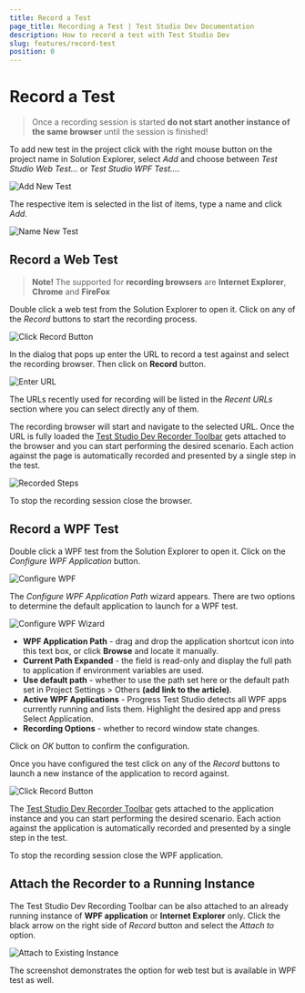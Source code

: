 ```yaml
---
title: Record a Test 
page_title: Recording a Test | Test Studio Dev Documentation
description: How to record a test with Test Studio Dev
slug: features/record-test
position: 0
---
```

# Record a Test

> Once a recording session is started __do not start another instance of the same browser__ until the session is finished!

To add new test in the project click with the right mouse button on the project name in Solution Explorer, select _Add_ and choose between _Test Studio Web Test..._ or _Test Studio WPF Test..._.

![Add New Test](images/quickstart/add-new-test.png)

The respective item is selected in the list of items, type a name and click _Add_.

![Name New Test](images/quickstart/add-new-test-wizard.png)

## Record a Web Test

>__Note!__ The supported for __recording browsers__ are __Internet Explorer__, __Chrome__ and __FireFox__

Double click a web test from the Solution Explorer to open it. Click on any of the _Record_ buttons to start the recording process.

![Click Record Button](images/quickstart/record-button.png)

In the dialog that pops up enter the URL to record a test against and select the recording browser. Then click on __Record__ button.

![Enter URL](images/quickstart/enter-url.png)

The URLs recently used for recording will be listed in the _Recent URLs_ section where you can select directly any of them.

The recording browser will start and navigate to the selected URL. Once the URL is fully loaded the <a href="/features/recorder/recording-toolbar" target="_blank">Test Studio Dev Recorder Toolbar</a> gets attached to the browser and you can start performing the desired scenario. Each action against the page is automatically recorded and presented by a single step in the test.

![Recorded Steps](images/quickstart/recorded-steps.png)

To stop the recording session close the browser.

## Record a WPF Test

Double click a WPF test from the Solution Explorer to open it. Click on the _Configure WPF Application_ button.

![Configure WPF](images/quickstart/configure-WPF.png)

The _Configure WPF Application Path_ wizard appears. There are two options to determine the default application to launch for a WPF test.

![Configure WPF Wizard](images/quickstart/configure-WPF-wizard.png)

* __WPF Application Path__ - drag and drop the application shortcut icon into this text box, or click __Browse__ and locate it manually.
* __Current Path Expanded__ - the field is read-only and display the full path to application if environment variables are used.
* __Use default path__ - whether to use the path set here or the default path set in Project Settings > Others __(add link to the article)__.
* __Active WPF Applications__ - Progress Test Studio detects all WPF apps currently running and lists them. Highlight the desired app and press Select Application.
* __Recording Options__ - whether to record window state changes.

Click on _OK_ button to confirm the configuration.

Once you have configured the test click on any of the _Record_ buttons to launch a new instance of the application to record against.

![Click Record Button](images/quickstart/record-button.png)

The <a href="/features/recorder/recording-toolbar" target="_blank">Test Studio Dev Recorder Toolbar</a> gets attached to the application instance and you can start performing the desired scenario. Each action against the application is automatically recorded and presented by a single step in the test.

To stop the recording session close the WPF application.

## Attach the Recorder to a Running Instance

The Test Studio Dev Recording Toolbar can be also attached to an already running instance of __WPF application__ or __Internet Explorer__ only. Click the black arrow on the right side of _Record_ button and select the _Attach to_ option. 

![Attach to Existing Instance](images/quickstart/attach-to-existing.png)

The screenshot demonstrates the option for web test but is available in WPF test as well.